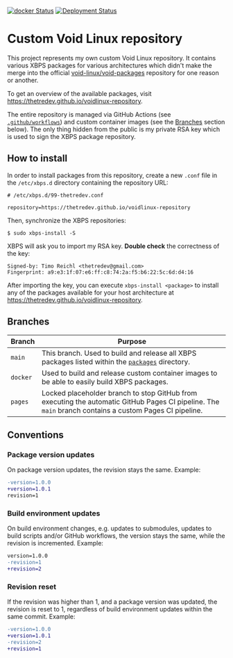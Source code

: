 [![docker Status](https://img.shields.io/github/actions/workflow/status/thetredev/voidlinux-repository/docker.yml?label=docker
)](https://github.com/thetredev/voidlinux-repository/actions/workflows/docker.yml)
[![Deployment Status](https://img.shields.io/github/deployments/thetredev/voidlinux-repository/github-pages?label=deployment)](https://github.com/thetredev/voidlinux-repository/actions/workflows/pages.yml)

# Custom Void Linux repository

This project represents my own custom Void Linux repository. It contains various XBPS packages for various architectures which didn't make the merge into the official [void-linux/void-packages](https://github.com/void-linux/void-packages) repository for one reason or another.

To get an overview of the available packages, visit https://thetredev.github.io/voidlinux-repository.

The entire repository is managed via GitHub Actions (see [`.github/workflows`](.github/workflows)) and custom container images (see the [Branches](#branches) section below). The only thing hidden from the public is my private RSA key which is used to sign the XBPS package repository.

## How to install

In order to install packages from this repository, create a new `.conf` file in the `/etc/xbps.d` directory containing the repository URL:
```
# /etc/xbps.d/99-thetredev.conf

repository=https://thetredev.github.io/voidlinux-repository
```

Then, synchronize the XBPS repositories:
```
$ sudo xbps-install -S
```

XBPS will ask you to import my RSA key. **Double check** the correctness of the key:
```
Signed-by: Timo Reichl <thetredev@gmail.com>
Fingerprint: a9:e3:1f:07:e6:ff:c8:74:2a:f5:b6:22:5c:6d:d4:16
```

After importing the key, you can execute `xbps-install <package>` to install any of the packages available for your host architecture at https://thetredev.github.io/voidlinux-repository.

## Branches

| Branch | Purpose
| --- | --- |
| `main` | This branch. Used to build and release all XBPS packages listed within the [`packages`](./packages) directory. |
| `docker` | Used to build and release custom container images to be able to easily build XBPS packages. |
| `pages` | Locked placeholder branch to stop GitHub from executing the automatic GitHub Pages CI pipeline. The `main` branch contains a custom Pages CI pipeline. |

## Conventions

### Package version updates
On package version updates, the revision stays the same. Example:
```diff
-version=1.0.0
+version=1.0.1
revision=1
```

### Build environment updates
On build environment changes, e.g. updates to submodules, updates to build scripts and/or GitHub workflows, the version stays the same, while the revision is incremented. Example:
```diff
version=1.0.0
-revision=1
+revision=2
```

### Revision reset
If the revision was higher than 1, and a package version was updated, the revision is reset to 1, regardless of build environment updates within the same commit. Example:
```diff
-version=1.0.0
+version=1.0.1
-revision=2
+revision=1
```
